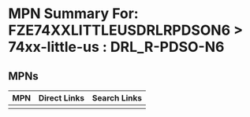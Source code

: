 



# MPN Summary For: FZE74XXLITTLEUSDRLRPDSON6 > 74xx-little-us : DRL_R-PDSO-N6

## MPNs
  

|MPN|Direct Links|Search Links|
| :--- | :--- | :--- |
||||
